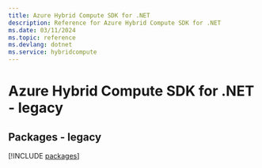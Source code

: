 ```yaml
---
title: Azure Hybrid Compute SDK for .NET
description: Reference for Azure Hybrid Compute SDK for .NET
ms.date: 03/11/2024
ms.topic: reference
ms.devlang: dotnet
ms.service: hybridcompute
---
```

# Azure Hybrid Compute SDK for .NET - legacy
## Packages - legacy
[!INCLUDE [packages](hybrid-compute-index.md)]